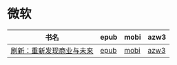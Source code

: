 # 微软

| 书名 | epub | mobi | azw3 |
| --- | --- | --- | --- |
| [刷新：重新发现商业与未来](http://ct.dalanmei.com/f/31084289-571736922-a04af4) | [epub](http://ct.dalanmei.com/f/31084289-571736922-a04af4) | [mobi](http://ct.dalanmei.com/f/31084289-571581638-a1f429) | [azw3](http://ct.dalanmei.com/f/31084289-571861485-79c9aa) |
